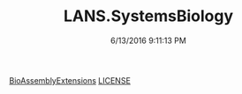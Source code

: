 ﻿---
title: LANS.SystemsBiology
date: 6/13/2016 9:11:13 PM
---

[BioAssemblyExtensions](T-LANS.SystemsBiology.BioAssemblyExtensions.html)
[LICENSE](T-LANS.SystemsBiology.LICENSE.html)
